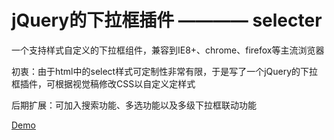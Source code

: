 # jQuery的下拉框插件 ———— selecter

一个支持样式自定义的下拉框组件，兼容到IE8+、chrome、firefox等主流浏览器

初衷：由于html中的select样式可定制性非常有限，于是写了一个jQuery的下拉框插件，可根据视觉稿修改CSS以自定义定样式

后期扩展：可加入搜索功能、多选功能以及多级下拉框联动功能

[Demo](https://echo-linsq.github.io/selecter/)
